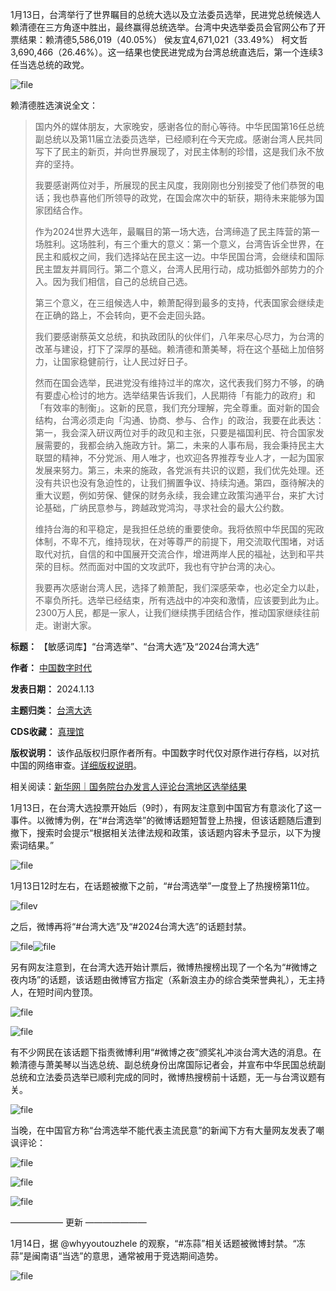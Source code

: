
1月13日，台湾举行了世界瞩目的总统大选以及立法委员选举，民进党总统候选人赖清德在三方角逐中胜出，最终赢得总统选举。台湾中央选举委员会官网公布了开票结果：赖清德5,586,019（40.05%） 侯友宜4,671,021（33.49%） 柯文哲3,690,466（26.46%）。这一结果也使民进党成为台湾总统直选后，第一个连续3任当选总统的政党。


![file](https://chinadigitaltimes.net/chinese/files/2024/01/image-1705158535524.png)


赖清德胜选演说全文：



> 
> 国内外的媒体朋友，大家晚安，感谢各位的耐心等待。中华民国第16任总统副总统以及第11届立法委员选举，已经顺利在今天完成。感谢台湾人民共同写下了民主的新页，并向世界展现了，对民主体制的珍惜，这是我们永不放弃的坚持。
> 
> 
> 我要感谢两位对手，所展现的民主风度，我刚刚也分别接受了他们恭贺的电话；我也恭喜他们所领导的政党，在国会席次中的斩获，期待未来能够为国家团结合作。
> 
> 
> 作为2024世界大选年，最瞩目的第一场大选，台湾缔造了民主阵营的第一场胜利。这场胜利，有三个重大的意义：第一个意义，台湾告诉全世界，在民主和威权之间，我们选择站在民主这一边。中华民国台湾，会继续和国际民主盟友并肩同行。第二个意义，台湾人民用行动，成功抵御外部势力的介入。因为我们相信，自己的总统自己选。
> 
> 
> 第三个意义，在三组候选人中，赖萧配得到最多的支持，代表国家会继续走在正确的路上，不会转向，更不会走回头路。
> 
> 
> 我们要感谢蔡英文总统，和执政团队的伙伴们，八年来尽心尽力，为台湾的改革与建设，打下了深厚的基础。赖清德和萧美琴，将在这个基础上加倍努力，让国家稳健前行，让人民过好日子。
> 
> 
> 然而在国会选举，民进党没有维持过半的席次，这代表我们努力不够，的确有要虚心检讨的地方。选举结果告诉我们，人民期待「有能力的政府」和「有效率的制衡」。这新的民意，我们充分理解，完全尊重。面对新的国会结构，台湾必须走向「沟通、协商、参与、合作」的政治，我要在此表达：第一，我会深入研议两位对手的政见和主张，只要是福国利民、符合国家发展需要的，我都会纳入施政方针。第二，未来的人事布局，我会秉持民主大联盟的精神，不分党派、用人唯才，也欢迎各界推荐专业人才，一起为国家发展来努力。第三，未来的施政，各党派有共识的议题，我们优先处理。还没有共识也没有急迫性的，让我们搁置争议、持续沟通。第四，亟待解决的重大议题，例如劳保、健保的财务永续，我会建立政策沟通平台，来扩大讨论基础，广纳民意参与，跨越政党鸿沟，寻求社会的最大公约数。
> 
> 
> 维持台海的和平稳定，是我担任总统的重要使命。我将依照中华民国的宪政体制，不卑不亢，维持现状，在对等尊严的前提下，用交流取代围堵，对话取代对抗，自信的和中国展开交流合作，增进两岸人民的福祉，达到和平共荣的目标。然而面对中国的文攻武吓，我也有守护台湾的决心。
> 
> 
> 我要再次感谢台湾人民，选择了赖萧配，我们深感荣幸，也必定全力以赴，不辜负所托。选举已经结束，所有选战中的冲突和激情，应该要到此为止。2300万人民，都是一家人，让我们继续携手团结合作，推动国家继续往前走。谢谢大家。
> 
> 
> 




**标题：** 【敏感词库】“台湾选举”、“台湾大选”及“2024台湾大选”  

**作者：** [中国数字时代](https://chinadigitaltimes.net/space/中国数字时代)  

**发表日期：** 2024.1.13  

**主题归类：** [台湾大选](https://chinadigitaltimes.net/space/台湾大选)  

**CDS收藏：** [真理馆](https://chinadigitaltimes.net/space/%E7%9C%9F%E7%90%86%E9%A6%86)  

**版权说明：** 该作品版权归原作者所有。中国数字时代仅对原作进行存档，以对抗中国的网络审查。[详细版权说明](https://chinadigitaltimes.net/chinese/copyright)。


相关阅读：[新华网｜国务院台办发言人评论台湾地区选举结果](http://www.news.cn/tw/20240113/de4b608e529742d6bb428d5993c66c41/c.html "新华网｜国务院台办发言人评论台湾地区选举结果")


1月13日，在台湾大选投票开始后（9时），有网友注意到中国官方有意淡化了这一事件。以微博为例，在“#台湾选举”的微博话题短暂登上热搜，但该话题随后遭到撤下，搜索时会提示“根据相关法律法规和政策，该话题内容未予显示，以下为搜索词结果。”


![file](https://chinadigitaltimes.net/chinese/files/2024/01/image-1705156658461.png)


1月13日12时左右，在话题被撤下之前，“#台湾选举”一度登上了热搜榜第11位。


![filev](https://chinadigitaltimes.net/chinese/files/2024/01/image-1705157048779.png)


之后，微博再将“#台湾大选”及“#2024台湾大选”的话题封禁。


![file](https://chinadigitaltimes.net/chinese/files/2024/01/image-1705157130126.png)![file](https://chinadigitaltimes.net/chinese/files/2024/01/image-1705157173832.png)


另有网友注意到，在台湾大选开始计票后，微博热搜榜出现了一个名为“#微博之夜内场”的话题，该话题由微博官方指定（系新浪主办的综合类荣誉典礼），无主持人，在短时间内登顶。


![file](https://chinadigitaltimes.net/chinese/files/2024/01/image-1705157548289.png)  

![file](https://chinadigitaltimes.net/chinese/files/2024/01/image-1705157692048.png)


有不少网民在该话题下指责微博利用“#微博之夜”颁奖礼冲淡台湾大选的消息。在赖清德与萧美琴以当选总统、副总统身份出席国际记者会，并宣布中华民国总统副总统和立法委员选举已顺利完成的同时，微博热搜榜前十话题，无一与台湾议题有关。


![file](https://chinadigitaltimes.net/chinese/files/2024/01/image-1705157775989.png)


当晚，在中国官方称“台湾选举不能代表主流民意”的新闻下方有大量网友发表了嘲讽评论：


![file](https://chinadigitaltimes.net/chinese/files/2024/01/image-1705210831380.png)  

![file](https://chinadigitaltimes.net/chinese/files/2024/01/image-1705210848181.png)  

![file](https://chinadigitaltimes.net/chinese/files/2024/01/image-1705210861779.png)


—————— 更新 ———————


1月14日，据 @whyyoutouzhele 的观察，“#冻蒜”相关话题被微博封禁。“冻蒜”是闽南语“当选”的意思，通常被用于竞选期间造势。


![file](https://chinadigitaltimes.net/chinese/files/2024/01/image-1705235431210.png)

